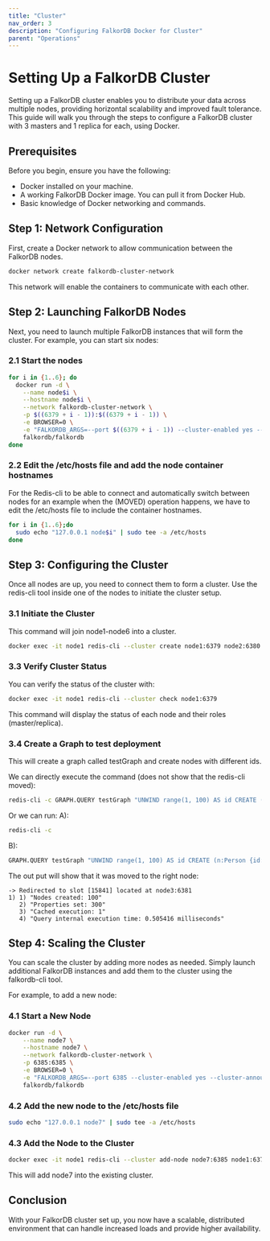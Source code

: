 ```yaml
---
title: "Cluster"
nav_order: 3
description: "Configuring FalkorDB Docker for Cluster"
parent: "Operations"
---
```


# Setting Up a FalkorDB Cluster

Setting up a FalkorDB cluster enables you to distribute your data across multiple nodes, providing horizontal scalability and improved fault tolerance. This guide will walk you through the steps to configure a FalkorDB cluster with 3 masters and 1 replica for each, using Docker.

## Prerequisites

Before you begin, ensure you have the following:

* Docker installed on your machine.
* A working FalkorDB Docker image. You can pull it from Docker Hub.
* Basic knowledge of Docker networking and commands.

## Step 1: Network Configuration

First, create a Docker network to allow communication between the FalkorDB nodes.

```bash
docker network create falkordb-cluster-network
```

This network will enable the containers to communicate with each other.

## Step 2: Launching FalkorDB Nodes

Next, you need to launch multiple FalkorDB instances that will form the cluster. For example, you can start six nodes:

### 2.1 Start the nodes

```bash
for i in {1..6}; do
  docker run -d \
    --name node$i \
    --hostname node$i \
    --network falkordb-cluster-network \
    -p $((6379 + i - 1)):$((6379 + i - 1)) \
    -e BROWSER=0 \
    -e "FALKORDB_ARGS=--port $((6379 + i - 1)) --cluster-enabled yes --cluster-announce-ip node$i --cluster-announce-port $((6379 + i - 1))" \
    falkordb/falkordb
done
```

### 2.2 Edit the /etc/hosts file and add the node container hostnames

For the Redis-cli to be able to connect and automatically switch between nodes for an example when the (MOVED) operation happens,
we have to edit the /etc/hosts file to include the container hostnames.

```bash
for i in {1..6};do
  sudo echo "127.0.0.1 node$i" | sudo tee -a /etc/hosts
done
```


## Step 3: Configuring the Cluster

Once all nodes are up, you need to connect them to form a cluster. Use the redis-cli tool inside one of the nodes to initiate the cluster setup.

### 3.1 Initiate the Cluster

This command will join node1-node6 into a cluster.

```bash
docker exec -it node1 redis-cli --cluster create node1:6379 node2:6380 node3:6381 node4:6382 node5:6383 node6:6384 --cluster-replicas 1 --cluster-yes
```

### 3.3 Verify Cluster Status

You can verify the status of the cluster with:

```bash
docker exec -it node1 redis-cli --cluster check node1:6379
```
This command will display the status of each node and their roles (master/replica).

### 3.4 Create a Graph to test deployment

This will create a graph called testGraph and create nodes with different ids.

We can directly execute the command (does not show that the redis-cli moved):

```bash
redis-cli -c GRAPH.QUERY testGraph "UNWIND range(1, 100) AS id CREATE (n:Person {id: id, name: 'Person ' + toString(id), age: 20 + id % 50})"
```

Or we can run:
A):

```bash
redis-cli -c
```
B):

```bash
GRAPH.QUERY testGraph "UNWIND range(1, 100) AS id CREATE (n:Person {id: id, name: 'Person ' + toString(id), age: 20 + id % 50})"
```
The out put will show that it was moved to the right node:

```
-> Redirected to slot [15841] located at node3:6381
1) 1) "Nodes created: 100"
   2) "Properties set: 300"
   3) "Cached execution: 1"
   4) "Query internal execution time: 0.505416 milliseconds"
```

## Step 4: Scaling the Cluster

You can scale the cluster by adding more nodes as needed. Simply launch additional FalkorDB instances and add them to the cluster using the falkordb-cli tool.

For example, to add a new node:

### 4.1 Start a New Node

```bash
docker run -d \
    --name node7 \
    --hostname node7 \
    --network falkordb-cluster-network \
    -p 6385:6385 \
    -e BROWSER=0 \
    -e "FALKORDB_ARGS=--port 6385 --cluster-enabled yes --cluster-announce-ip node7 --cluster-announce-port 6385" \
    falkordb/falkordb
```

### 4.2 Add the new node to the /etc/hosts file

```bash
sudo echo "127.0.0.1 node7" | sudo tee -a /etc/hosts
```

### 4.3 Add the Node to the Cluster

```bash
docker exec -it node1 redis-cli --cluster add-node node7:6385 node1:6379
```

This will add node7 into the existing cluster.

## Conclusion

With your FalkorDB cluster set up, you now have a scalable, distributed environment that can handle increased loads and provide higher availability. 
